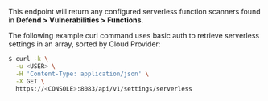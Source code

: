 This endpoint will return any configured serverless function scanners found in **Defend > Vulnerabilities > Functions**.

The following example curl command uses basic auth to retrieve serverless settings in an array, sorted by Cloud Provider:

```bash
$ curl -k \
  -u <USER> \
  -H 'Content-Type: application/json' \
  -X GET \
  https://<CONSOLE>:8083/api/v1/settings/serverless
```
